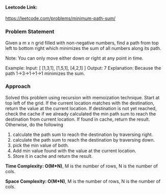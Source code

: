#### Leetcode Link: 
https://leetcode.com/problems/minimum-path-sum/

### Problem Statement
Given a m x n grid filled with non-negative numbers, find a path from top left to bottom right 
which minimizes the sum of all numbers along its path.

Note: You can only move either down or right at any point in time.

Example:
Input:
[
  [1,3,1],
  [1,5,1],
  [4,2,1]
]
Output: 7
Explanation: Because the path 1→3→1→1→1 minimizes the sum.

###  Approach
Solved this problem using recursion with memoization technique.
Start at top left of the grid.
If the current location matches with the destination, return the value at the current location. 
If destination is not yet reached, check the cache if we already calculated the min path sum to reach the destination 
from current location. If found in cache, return the result.
Otherwise, do the following
1. calculate the path sum to reach the destination by traversing right.
2. calculate the path sum to reach the destination by traversing down.
3. pick the min value of both.
4. Add min value found with the value at the current location.
5. Store it in cache and return the result.
   

**Time Complexity: O(M*N)**, M is the number of rows, N is the number of cols.

**Space Complexity: O(M*N)**, M is the number of rows, N is the number of cols.

